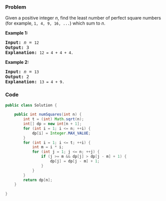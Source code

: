 ### Problem
<p>Given a positive integer <i>n</i>, find the least number of perfect square numbers (for example, <code>1, 4, 9, 16, ...</code>) which sum to <i>n</i>.</p>

<p><b>Example 1:</b></p>

<pre>
<b>Input:</b> <i>n</i> = <code>12</code>
<b>Output:</b> 3 
<strong>Explanation: </strong><code>12 = 4 + 4 + 4.</code></pre>

<p><b>Example 2:</b></p>

<pre>
<b>Input:</b> <i>n</i> = <code>13</code>
<b>Output:</b> 2
<strong>Explanation: </strong><code>13 = 4 + 9.</code></pre>

### Code
```java
public class Solution {
    
    public int numSquares(int n) {
        int t = (int) Math.sqrt(n);
        int[] dp = new int[n + 1];
        for (int i = 1; i <= n; ++i) {
            dp[i] = Integer.MAX_VALUE;
        }
        for (int i = 1; i <= t; ++i) {
            int m = i * i;
            for (int j = 1; j <= n; ++j) {
                if (j >= m && dp[j] > dp[j - m] + 1) {
                    dp[j] = dp[j - m] + 1;
                }
            }
        }
        return dp[n];
    }
    
}
```
